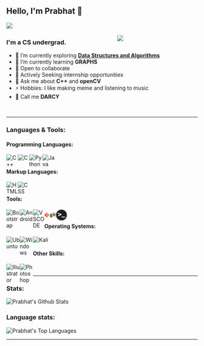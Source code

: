 ## Hello, I'm Prabhat 👋
[<img src="https://komarev.com/ghpvc/?username=prabhatmalhan&label=Profile+Views&color=4287f5&style=flat" />](https://github.com/prabhatmalhan)

<img src="https://magiccopy.xyz/assets/images/hadder.gif" align="right"  width="42%"/>

### I'm a CS undergrad.

- 🔭 I’m currently exploring [**Data Structures and Algorithms**](https://github.com/prabhatmalhan/Algorithms)
- 🌱 I’m currently learning **GRAPHS**
- 👯 Open to collaborate 
- 💼 Actively Seeking internship opportunities
- 💬 Ask me about **C++** and **openCV**
- ⚡ Hobbies: I like making meme and listening to music
- 📢 Call me **DARCY**

<br/>

---
### Languages & Tools:

#### Programming Languages:

<img align="left" alt="C++" width="30px" src="https://www.freeiconspng.com/thumbs/c-logo-icon/c--logo-icon-0.png">

<img align="left" alt="C" width="30px" src="https://devicon.dev/devicon.git/icons/c/c-original.svg">

<img align="left" alt="Python" width="35px" src="https://devicon.dev/devicon.git/icons/python/python-original.svg">

<img align="left" alt="Java" width="35px" src="https://devicon.dev/devicon.git/icons/java/java-original.svg">

<br/>


#### Markup Languages:

<img align="left" alt="HTML" width="30px" src="https://images.vexels.com/media/users/3/166383/isolated/preview/6024bc5746d7436c727825dc4fc23c22-html-programming-language-icon-by-vexels.png">

<img align="left" alt="CSS" width="30px" src="https://cdn.iconscout.com/icon/free/png-512/css-118-569410.png">

<br/>

#### Tools:

<img align="left" alt="Bootstrap" width="35px" src="https://devicon.dev/devicon.git/icons/bootstrap/bootstrap-plain.svg">

<img align="left" alt="Android" width="35px" src="https://devicon.dev/devicon.git/icons/android/android-original-wordmark.svg">

<img align="left" alt="VSCODE" width="30px" src="https://upload.wikimedia.org/wikipedia/commons/thumb/9/9a/Visual_Studio_Code_1.35_icon.svg/1024px-Visual_Studio_Code_1.35_icon.svg.png">

<img align="left" alt="GIT" width="30px" src="https://raw.githubusercontent.com/github/explore/80688e429a7d4ef2fca1e82350fe8e3517d3494d/topics/git/git.png">

<img align="left" alt="BASH" width="30px" src="https://raw.githubusercontent.com/github/explore/80688e429a7d4ef2fca1e82350fe8e3517d3494d/topics/terminal/terminal.png">

<br/>

#### Operating Systems:

<img align="left" alt="Ubuntu" width="35px" src="https://devicon.dev/devicon.git/icons/ubuntu/ubuntu-plain.svg">

<img align="left" alt="Windows" width="35px" src="https://devicon.dev/devicon.git/icons/windows8/windows8-original.svg">

<img align="left" alt="Kali" width="42px" src="https://banner2.cleanpng.com/20180528/hbv/kisspng-kali-linux-backtrack-penetration-test-ubuntu-sick-5b0bd90c6d59a5.1663627615275031164479.jpg">

<br/>


#### Other Skills:

<img align="left" alt="Illustrator" width="35px" src="https://devicon.dev/devicon.git/icons/illustrator/illustrator-plain.svg">

<img align="left" alt="Photoshop" width="35px" src="https://devicon.dev/devicon.git/icons/photoshop/photoshop-line.svg">


<br/>

---
### Stats:
<img alt="Prabhat's Github Stats" src="https://github-readme-stats.vercel.app/api?username=prabhatmalhan&show_icons=true&count_private=true&theme=tokyonight" />



### Language stats:

<img alt="Prabhat's Top Languages" src="https://github-readme-stats.vercel.app/api/top-langs/?username=prabhatmalhan&layout=compact&theme=tokyonight&hide=javascript,Jupyter Notebook"/>

---
